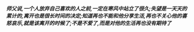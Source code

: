 ***师父说,一个人放弃自己喜欢的人之前,一定在寒风中站立了很久;失望是一天天的累计的,离开也是很长时间的决定;知道再也不能和他分享生活,再也不关心他的喜怒哀乐,就是该离开的时候了;不是不爱了,而是对他的生活再也没有期待了***